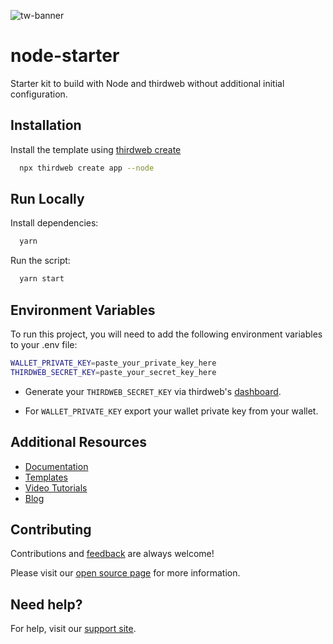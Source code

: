 ![tw-banner](https://github.com/thirdweb-example/node-starter/assets/57885104/24bf2701-6105-40cc-a823-e4602109467a)

# node-starter

Starter kit to build with Node and thirdweb without additional initial configuration.

## Installation

Install the template using [thirdweb create](https://portal.thirdweb.com/cli/create)

```bash
  npx thirdweb create app --node
```

## Run Locally

Install dependencies:

```bash
  yarn
```

Run the script:

```bash
  yarn start
```

## Environment Variables

To run this project, you will need to add the following environment variables to your .env file:

```bash
WALLET_PRIVATE_KEY=paste_your_private_key_here
THIRDWEB_SECRET_KEY=paste_your_secret_key_here
```

- Generate your `THIRDWEB_SECRET_KEY` via thirdweb's [dashboard](https://thirdweb.com/create-api-key).

- For `WALLET_PRIVATE_KEY` export your wallet private key from your wallet.

## Additional Resources

- [Documentation](https://portal.thirdweb.com)
- [Templates](https://thirdweb.com/templates)
- [Video Tutorials](https://youtube.com/thirdweb_)
- [Blog](https://blog.thirdweb.com)

## Contributing

Contributions and [feedback](https://feedback.thirdweb.com) are always welcome!

Please visit our [open source page](https://thirdweb.com/open-source) for more information.

## Need help?

For help, visit our [support site](https://thirdweb.com/support).
